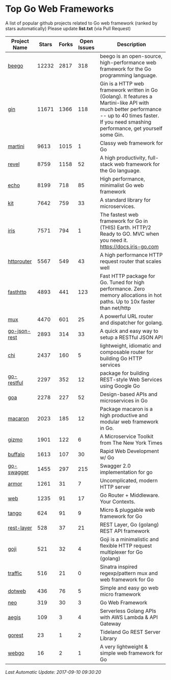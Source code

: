 # Top Go Web Frameworks
A list of popular github projects related to Go web framework (ranked by stars automatically)
Please update **list.txt** (via Pull Request)

| Project Name | Stars | Forks | Open Issues | Description |
| ------------ | ----- | ----- | ----------- | ----------- |
| [beego](https://github.com/astaxie/beego) | 12232 | 2817 | 318 | beego is an open-source, high-performance web framework for the Go programming language. |
| [gin](https://github.com/gin-gonic/gin) | 11671 | 1366 | 118 | Gin is a HTTP web framework written in Go (Golang). It features a Martini-like API with much better performance -- up to 40 times faster. If you need smashing performance, get yourself some Gin. |
| [martini](https://github.com/go-martini/martini) | 9613 | 1015 | 1 | Classy web framework for Go |
| [revel](https://github.com/revel/revel) | 8759 | 1158 | 52 | A high productivity, full-stack web framework for the Go language. |
| [echo](https://github.com/labstack/echo) | 8199 | 718 | 85 | High performance, minimalist Go web framework |
| [kit](https://github.com/go-kit/kit) | 7642 | 759 | 33 | A standard library for microservices. |
| [iris](https://github.com/kataras/iris) | 7571 | 794 | 1 | The fastest web framework for Go in (THIS) Earth. HTTP/2 Ready to GO. MVC when you need it. https://docs.iris-go.com |
| [httprouter](https://github.com/julienschmidt/httprouter) | 5567 | 549 | 43 | A high performance HTTP request router that scales well |
| [fasthttp](https://github.com/valyala/fasthttp) | 4893 | 441 | 123 | Fast HTTP package for Go. Tuned for high performance. Zero memory allocations in hot paths. Up to 10x faster than net/http |
| [mux](https://github.com/gorilla/mux) | 4470 | 601 | 25 | A powerful URL router and dispatcher for golang. |
| [go-json-rest](https://github.com/ant0ine/go-json-rest) | 2893 | 314 | 33 | A quick and easy way to setup a RESTful JSON API |
| [chi](https://github.com/go-chi/chi) | 2437 | 160 | 5 | lightweight, idiomatic and composable router for building Go HTTP services |
| [go-restful](https://github.com/emicklei/go-restful) | 2297 | 352 | 12 | package for building REST-style Web Services using Google Go |
| [goa](https://github.com/goadesign/goa) | 2278 | 227 | 52 | Design-based APIs and microservices in Go |
| [macaron](https://github.com/go-macaron/macaron) | 2023 | 185 | 12 | Package macaron is a high productive and modular web framework in Go. |
| [gizmo](https://github.com/NYTimes/gizmo) | 1901 | 122 | 6 | A Microservice Toolkit from The New York Times |
| [buffalo](https://github.com/gobuffalo/buffalo) | 1613 | 107 | 30 | Rapid Web Development w/ Go |
| [go-swagger](https://github.com/go-swagger/go-swagger) | 1455 | 297 | 215 | Swagger 2.0 implementation for go |
| [armor](https://github.com/labstack/armor) | 1261 | 31 | 7 | Uncomplicated, modern HTTP server |
| [web](https://github.com/gocraft/web) | 1235 | 91 | 17 | Go Router + Middleware. Your Contexts. |
| [tango](https://github.com/lunny/tango) | 624 | 91 | 9 | Micro & pluggable web framework for Go |
| [rest-layer](https://github.com/rs/rest-layer) | 528 | 37 | 21 | REST Layer, Go (golang) REST API framework |
| [goji](https://github.com/goji/goji) | 521 | 32 | 4 | Goji is a minimalistic and flexible HTTP request multiplexer for Go (golang) |
| [traffic](https://github.com/pilu/traffic) | 516 | 21 | 0 | Sinatra inspired regexp/pattern mux and web framework for Go |
| [dotweb](https://github.com/devfeel/dotweb) | 436 | 76 | 5 | Simple and easy go web micro framework |
| [neo](https://github.com/ivpusic/neo) | 319 | 30 | 3 | Go Web Framework |
| [aegis](https://github.com/tmaiaroto/aegis) | 109 | 3 | 4 | Serverless Golang APIs with AWS Lambda & API Gateway |
| [gorest](https://github.com/tideland/gorest) | 23 | 1 | 2 | Tideland Go REST Server Library |
| [webgo](https://github.com/bnkamalesh/webgo) | 16 | 2 | 1 | A very lightweight & simple web framework for Go |

*Last Automatic Update: 2017-09-10 09:30:20*